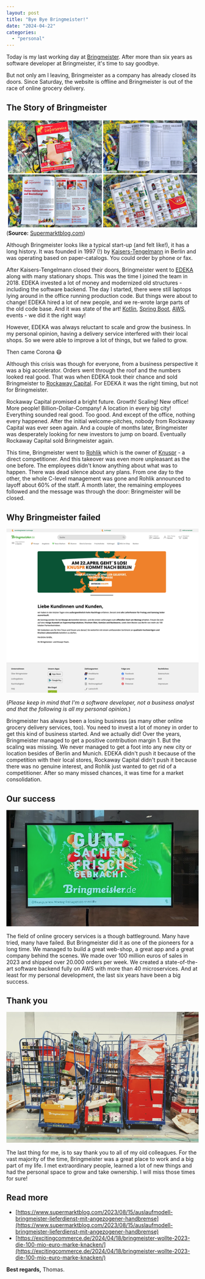 ```yaml
---
layout: post
title: "Bye Bye Bringmeister!"
date: "2024-04-22"
categories: 
  - "personal"
---
```


Today is my last working day at [Bringmeister](https://www.bringmeister.de/).
After more than six years as software developer at Bringmeister, it's time to say goodbye.

But not only am I leaving, Bringmeister as a company has already closed its doors.
Since Saturday, the website is offline and Bringmeister is out of the race of online grocery delivery.

## The Story of Bringmeister

![](/images/2024/bringmeister-back-in-the-days.png)
(**Source:** [Supermarktblog.com](https://www.supermarktblog.com/2023/08/15/auslaufmodell-bringmeister-lieferdienst-mit-angezogener-handbremse/))

Although Bringmeister looks like a typical start-up (and felt like!), it has a long history.
It was founded in 1997 (!) by [Kaisers-Tengelmann](https://de.wikipedia.org/wiki/Kaiser%E2%80%99s_Tengelmann) in Berlin and was operating based on paper-catalogs. 
You could order by phone or fax.

After Kaisers-Tengelmann closed their doors, Bringmeister went to [EDEKA](https://www.edeka.de/) along with many stationary shops.
This was the time I joined the team in 2018.
EDEKA invested a lot of money and modernized old structures - including the software backend.
The day I started, there were still laptops lying around in the office running production code.
But things were about to change!
EDEKA hired a lot of new people, and we re-wrote large parts of the old code base.
And it was state of the art!
[Kotlin](https://kotlinlang.org/), [Spring Boot](https://spring.io/projects/spring-boot), [AWS](https://aws.amazon.com/de/), events - we did it the right way!

However, EDEKA was always reluctant to scale and grow the business. 
In my personal opinion, having a delivery service interfered with their local shops.
So we were able to improve a lot of things, but we failed to grow.

Then came Corona 😷

Although this crisis was though for everyone, from a business perspective it was a big accelerator.
Orders went through the roof and the numbers looked real good.
That was when EDEKA took their chance and sold Bringmeister to [Rockaway Capital](https://www.rockawaycapital.com/en/).
For EDEKA it was the right timing, but not for Bringmeister.

Rockaway Capital promised a bright future. 
Growth! Scaling! New office! More people! Billion-Dollar-Company! A location in every big city!
Everything sounded real good. Too good.
And except of the office, nothing every happened.
After the initial welcome-pitches, nobody from Rockaway Capital was ever seen again.
And a couple of months later, Bringmeister was desperately looking for new investors to jump on board.
Eventually Rockaway Capital sold Bringmeister again.

This time, Bringmeister went to [Rohlik](https://www.rohlik.group/) which is the owner of [Knuspr](https://www.knuspr.de/herzlich-willkommen) - a direct competitioner.
And this takeover was even more unpleasant as the one before.
The employees didn't know anything about what was to happen. 
There was dead silence about any plans.
From one day to the other, the whole C-level management was gone and Rohlik announced to layoff about 60% of the staff.
A month later, the remaining employees followed and the message was through the door: Bringmeister will be closed.

## Why Bringmeister failed

![](/images/2024/last-page.png)

(*Please keep in mind that I'm a software developer, not a business analyst and that the following is all my personal opinion.*)

Bringmeister has always been a losing business (as many other online grocery delivery services, too).
You need to invest a lot of money in order to get this kind of business started.
And we actually did!
Over the years, Bringmeister managed to get a positive contribution margin 1.
But the scaling was missing. 
We never managed to get a foot into any new city or location besides of Berlin and Munich.
EDEKA didn't push it because of the competition with their local stores, Rockaway Capital didn't push it because there was no genuine interest, and Rohlik just wanted to get rid of a competitioner.
After so many missed chances, it was time for a market consolidation.

## Our success

![](/images/2024/bm-tv.png)

The field of online grocery services is a though battleground.
Many have tried, many have failed.
But Bringmeister did it as one of the pioneers for a long time. 
We managed to build a great web-shop, a great app and a great company behind the scenes.
We made over 100 million euros of sales in 2023 and shipped over 20.000 orders per week.
We created a state-of-the-art software backend fully on AWS with more than 40 microservices.
And at least for my personal development, the last six years have been a big success.

## Thank you

![](/images/2024/first-order.png)

The last thing for me, is to say thank you to all of my old colleagues.
For the vast majority of the time, Bringmeister was a great place to work and a big part of my life.
I met extraordinary people, learned a lot of new things and had the personal space to grow and take ownership.
I will miss those times for sure!

## Read more

- [https://www.supermarktblog.com/2023/08/15/auslaufmodell-bringmeister-lieferdienst-mit-angezogener-handbremse](https://www.supermarktblog.com/2023/08/15/auslaufmodell-bringmeister-lieferdienst-mit-angezogener-handbremse)
- [https://excitingcommerce.de/2024/04/18/bringmeister-wollte-2023-die-100-mio-euro-marke-knacken/](https://excitingcommerce.de/2024/04/18/bringmeister-wollte-2023-die-100-mio-euro-marke-knacken/)

**Best regards,** Thomas.
